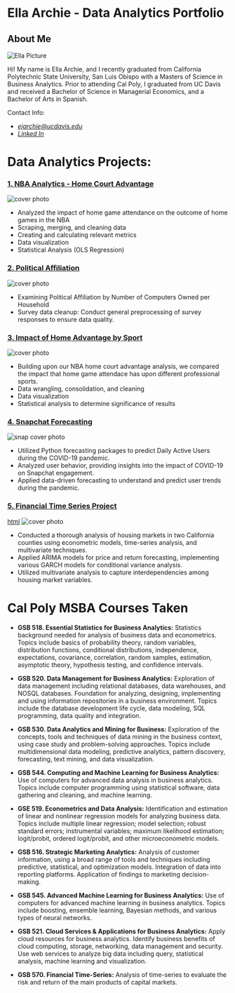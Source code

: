 # Ella Archie - Data Analytics Portfolio

## About Me
![Ella Picture](https://github.com/ellaarchie/ellaarchie.github.io/blob/main/8D9FB647-732E-4D50-A57F-35448A598A21_1_105_c.jpeg?raw=true)


Hi! My name is Ella Archie, and I recently graduated from California Polytechnic State University, San Luis Obispo with a Masters of Science in Business Analytics. Prior to attending Cal Poly, I graduated from UC Davis and received a Bachelor of Science in Managerial Economics, and a Bachelor of Arts in Spanish. 


Contact Info: 
* *ejarchie@ucdavis.edu* 
* *[Linked In](https://www.linkedin.com/in/ella-archie-126aa1268/)*

# Data Analytics Projects:

### [1. NBA Analytics - Home Court Advantage](https://github.com/ellaarchie/projects/blob/main/NBA_Analytics.ipynb)
![cover photo](https://github.com/ellaarchie/ellaarchie.github.io/blob/main/Screenshot%202023-08-11%20at%204.18.42%20PM.png?raw=true)
* Analyzed the impact of home game attendance on the outcome of home games in the NBA
* Scraping, merging, and cleaning data
* Creating and calculating relevant metrics
* Data visualization
* Statistical Analysis (OLS Regression)

### [2. Political Affiliation](https://github.com/ellaarchie/projects/blob/main/Political_Affiliation_Analysis.ipynb)
![cover photo](https://github.com/ellaarchie/ellaarchie.github.io/blob/main/Screenshot%202023-08-11%20at%204.15.04%20PM.png?raw=true)
* Examining Political Affiliation by Number of Computers Owned per Household
* Survey data cleanup: Conduct general preprocessing of survey responses to ensure data quality.


### [3. Impact of Home Advantage by Sport](https://github.com/ellaarchie/projects/blob/main/Home_Advantage_by_sport.ipynb) 
![cover photo](https://github.com/ellaarchie/ellaarchie.github.io/blob/main/homeadvantage.png?raw=true)
* Building upon our NBA home court advantage analysis, we compared the impact that home game attendace has upon different professional sports.
* Data wrangling, consolidation, and cleaning
* Data visualization
* Statistical analysis to determine significance of results 

### [4. Snapchat Forecasting](https://github.com/ellaarchie/projects/blob/main/Snapchat_Forecasting.ipynb)
![snap cover photo](https://github.com/ellaarchie/ellaarchie.github.io/blob/main/snapchat_covid.jpeg?raw=true)
*	Utilized Python forecasting packages to predict Daily Active Users during the COVID-19 pandemic.
* Analyzed user behavior, providing insights into the impact of COVID-19 on Snapchat engagement.
* Applied data-driven forecasting to understand and predict user trends during the pandemic.


### [5. Financial Time Series Project](https://github.com/ellaarchie/projects/blob/main/Financial%20Time%20Series%20Final%20Project%20Report.pdf)
[html](https://github.com/ellaarchie/projects/blob/main/Financial_TS_Final_ProjectReport.html)
![cover photo](https://github.com/ellaarchie/ellaarchie.github.io/blob/main/Screenshot%202023-08-11%20at%204.20.15%20PM.png?raw=true)
* Conducted a thorough analysis of housing markets in two California counties using econometric models, time-series analysis, and multivariate techniques.
* Applied ARIMA models for price and return forecasting, implementing various GARCH models for conditional variance analysis.
* Utilized multivariate analysis to capture interdependencies among housing market variables.
 


# Cal Poly MSBA Courses Taken

* **GSB 518. Essential Statistics for Business Analytics:**
Statistics background needed for analysis of business data and econometrics. Topics include basics of probability theory, random variables, distribution functions, conditional distributions, independence, expectations, covariance, correlation, random samples, estimation, asymptotic theory, hypothesis testing, and confidence intervals.

* **GSB 520. Data Management for Business Analytics:**
Exploration of data management including relational databases, data warehouses, and NOSQL databases. Foundation for analyzing, designing, implementing and using information repositories in a business environment. Topics include the database development life cycle, data modeling, SQL programming, data quality and integration. 

* **GSB 530. Data Analytics and Mining for Business:**
Exploration of the concepts, tools and techniques of data mining in the business context, using case study and problem-solving approaches. Topics include multidimensional data modeling, predictive analytics, pattern discovery, forecasting, text mining, and data visualization.

* **GSB 544. Computing and Machine Learning for Business Analytics:**
Use of computers for advanced data analysis in business analytics. Topics include computer programming using statistical software, data gathering and cleaning, and machine learning.

* **GSE 519. Econometrics and Data Analysis:**
Identification and estimation of linear and nonlinear regression models for analyzing business data. Topics include multiple linear regression; model selection; robust standard errors; instrumental variables; maximum likelihood estimation; logit/probit, ordered logit/probit, and other microeconometric models.

* **GSB 516. Strategic Marketing Analytics:**
Analysis of customer information, using a broad range of tools and techniques including predictive, statistical, and optimization models. Integration of data into reporting platforms. Application of findings to marketing decision-making.

* **GSB 545. Advanced Machine Learning for Business Analytics:**
Use of computers for advanced machine learning in business analytics. Topics include boosting, ensemble learning, Bayesian methods, and various types of neural networks.

* **GSB 521. Cloud Services & Applications for Business Analytics:**
Apply cloud resources for business analytics. Identify business benefits of cloud computing, storage, networking, data management and security. Use web services to analyze big data including query, statistical analysis, machine learning and visualization.

* **GSB 570. Financial Time-Series:**
Analysis of time-series to evaluate the risk and return of the main products of capital markets.
